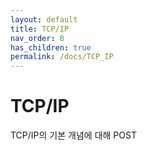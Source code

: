 ```yaml
---
layout: default
title: TCP/IP
nav_order: 8
has_children: true
permalink: /docs/TCP_IP
---
```


# TCP/IP

TCP/IP의 기본 개념에 대해 POST